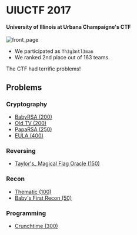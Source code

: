 # UIUCTF 2017
#### University of Illinois at Urbana Champaigne's CTF

![front_page](https://github.com/hgarrereyn/Th3g3ntl3man-CTF-Writeups/blob/team/2017/UIUCTF/Front_Page.png?raw=true)

* We participated as `Th3g3ntl3man`
* We ranked 2nd place out of 163 teams.

The CTF had terrific problems!

## Problems

### Cryptography
* [BabyRSA (200)](problems/Cryptography/babyRSA/README.md)
* [Old TV (200)](problems/Cryptography/oldTV/README.md)
* [PapaRSA (250)](problems/Cryptography/papaRSA/README.md)
* [EULA (400)](problems/Cryptography/EULA/README.md)

### Reversing
* [Taylor's_ Magical Flag Oracle (150)](problems/Reversing/Taylors_Magical_Flag_Oracle/README.md)

### Recon
* [Thematic (100)](2017/UIUCTF/problems/Recon/Thematic/README.md)
* [Baby's First Recon (50)](2017/UIUCTF/problems/Recon/Babys_First_Recon/README.md)

### Programming
* [Crunchtime (300)](2017/UIUCTF/problems/Crunchtime/Crunchtime.md)
